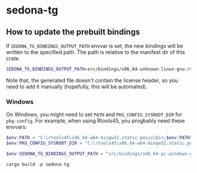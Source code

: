 # sedona-tg

## How to update the prebuilt bindings

If `SEDONA_TG_BINDINGS_OUTPUT_PATH` envvar is set, the new bindings will be
written to the specified path. The path is relative to the manifest dir of
this crate.

```sh
SEDONA_TG_BINDINGS_OUTPUT_PATH=src/bindings/x86_64-unknown-linux-gnu.rs cargo build -p sedona-tg
```

Note that, the generated file doesn't contain the license header, so you need
to add it manually (hopefully, this will be automated).

### Windows

On Windows, you might need to set `PATH` and `PKG_CONFIG_SYSROOT_DIR` for
`pkg-config`. For example, when using Rtools45, you progbably need these
envvars:

```ps1
$env:PATH = "C:\rtools45\x86_64-w64-mingw32.static.posix\bin;$env:PATH"
$env:PKG_CONFIG_SYSROOT_DIR = "C:\rtools45\x86_64-w64-mingw32.static.posix\"

$env:SEDONA_TG_BINDINGS_OUTPUT_PATH = "src/bindings/x86_64-pc-windows-gnu.rs"

cargo build -p sedona-tg
```
